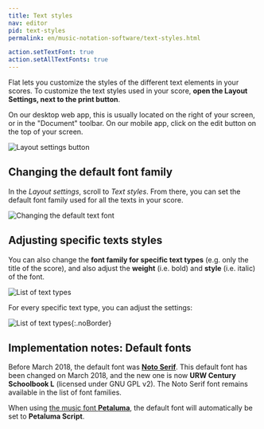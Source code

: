 ```yaml
---
title: Text styles
nav: editor
pid: text-styles
permalink: en/music-notation-software/text-styles.html

action.setTextFont: true
action.setAllTextFonts: true
---
```


Flat lets you customize the styles of the different text elements in your scores. To customize the text styles used in your score, **open the Layout Settings, next to the print button**.

On our desktop web app, this is usually located on the right of your screen, or in the "Document" toolbar. On our mobile app, click on the edit button on the top of your screen.

![Layout settings button](/help/assets/img/editor/toolbar-print-layout.png)

## Changing the default font family

In the *Layout settings*, scroll to *Text styles*. From there, you can set the default font family used for all the texts in your score.

![Changing the default text font](/help/assets/img/editor/text-font.gif)

## Adjusting specific texts styles

You can also change the **font family for specific text types** (e.g. only the title of the score), and also adjust the **weight** (i.e. bold) and **style** (i.e. italic) of the font.

![List of text types](/help/assets/img/editor/text-font-specific-list.png)

For every specific text type, you can adjust the settings:

![List of text types](/help/assets/img/editor/text-font-specific-config.png){:.noBorder}

## Implementation notes: Default fonts

Before March 2018, the default font was [**Noto Serif**](https://fonts.google.com/specimen/Noto+Serif). This default font has been changed on March 2018, and the new one is now **URW Century Schoolbook L** (licensed under GNU GPL v2). The Noto Serif font remains available in the list of font families.

When using [the music font **Petaluma**](/help/en/music-notation-software/music-font-smufl.html), the default font will automatically be set to **Petaluma Script**.

